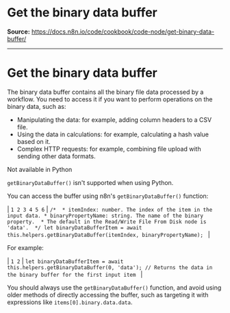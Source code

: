 # Get the binary data buffer

**Source:** https://docs.n8n.io/code/cookbook/code-node/get-binary-data-buffer/

---

# Get the binary data buffer

The binary data buffer contains all the binary file data processed by a workflow. You need to access it if you want to perform operations on the binary data, such as:

- Manipulating the data: for example, adding column headers to a CSV file.
- Using the data in calculations: for example, calculating a hash value based on it.
- Complex HTTP requests: for example, combining file upload with sending other data formats.

Not available in Python

`getBinaryDataBuffer()` isn't supported when using Python.

You can access the buffer using n8n's `getBinaryDataBuffer()` function:

| ``` 1 2 3 4 5 6 ``` | ``` /*  * itemIndex: number. The index of the item in the input data. * binaryPropertyName: string. The name of the binary property.  * The default in the Read/Write File From Disk node is 'data'.  */ let binaryDataBufferItem = await this.helpers.getBinaryDataBuffer(itemIndex, binaryPropertyName);  ``` |

For example:

| ``` 1 2 ``` | ``` let binaryDataBufferItem = await this.helpers.getBinaryDataBuffer(0, 'data'); // Returns the data in the binary buffer for the first input item  ``` |

You should always use the `getBinaryDataBuffer()` function, and avoid using older methods of directly accessing the buffer, such as targeting it with expressions like `items[0].binary.data.data`.
